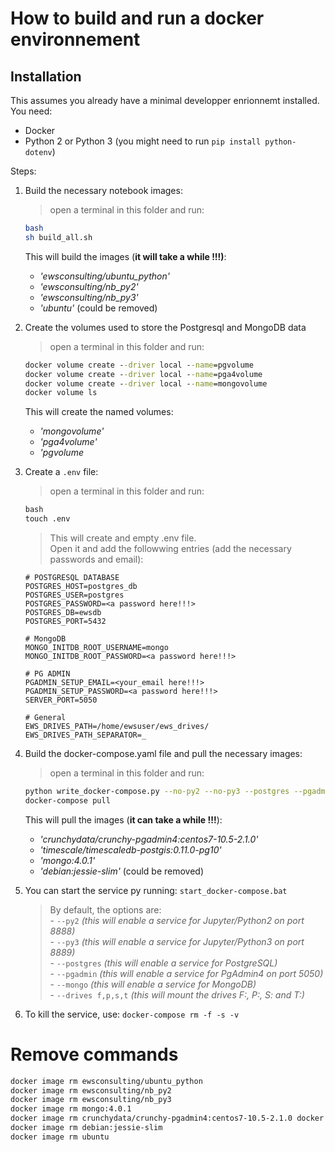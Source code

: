 How to build and run a docker environnement
=====

Installation
-----

This assumes you already have a minimal developper enrionnemt installed.
You need:
 - Docker
 - Python 2 or Python 3 (you might need to run ```pip install python-dotenv```)

Steps:
1. Build the necessary notebook images:
    > open a terminal in this folder and run:
    ```bash
    bash
    sh build_all.sh
    ```
    This will build the images (**it will take a while !!!)**:
    -  *'ewsconsulting/ubuntu_python'*
    -  *'ewsconsulting/nb_py2'*
    -  *'ewsconsulting/nb_py3'*
    -  *'ubuntu'* (could be removed)

2. Create the volumes used to store the Postgresql and MongoDB data
    > open a terminal in this folder and run:
    ```cmd
    docker volume create --driver local --name=pgvolume
    docker volume create --driver local --name=pga4volume
    docker volume create --driver local --name=mongovolume
    docker volume ls
    ```
    This will create the named volumes:
    -  *'mongovolume'*
    -  *'pga4volume'*
    -  *'pgvolume*
3. Create a ```.env``` file:
    > open a terminal in this folder and run:
    ```cmd
    bash
    touch .env
    ```
    > This will create and empty .env file.<br>
    > Open it and add the followwing entries (add the necessary passwords and email):
    ```text
    # POSTGRESQL DATABASE
    POSTGRES_HOST=postgres_db
    POSTGRES_USER=postgres
    POSTGRES_PASSWORD=<a password here!!!>
    POSTGRES_DB=ewsdb
    POSTGRES_PORT=5432

    # MongoDB
    MONGO_INITDB_ROOT_USERNAME=mongo
    MONGO_INITDB_ROOT_PASSWORD=<a password here!!!>

    # PG ADMIN
    PGADMIN_SETUP_EMAIL=<your_email here!!!>
    PGADMIN_SETUP_PASSWORD=<a password here!!!>
    SERVER_PORT=5050

    # General
    EWS_DRIVES_PATH=/home/ewsuser/ews_drives/
    EWS_DRIVES_PATH_SEPARATOR=_
    ```


4. Build the docker-compose.yaml file and pull the necessary images:
    > open a terminal in this folder and run:
    ```bash
    python write_docker-compose.py --no-py2 --no-py3 --postgres --pgadmin --mongo --no_mount
    docker-compose pull
    ```
    This will pull the images (**it can take a while !!!**):
    -  *'crunchydata/crunchy-pgadmin4:centos7-10.5-2.1.0'*
    -  *'timescale/timescaledb-postgis:0.11.0-pg10'*
    -  *'mongo:4.0.1'*
    -  *'debian:jessie-slim'* (could be removed)

5. You can start the service py running:    ```start_docker-compose.bat```
    > By default, the options are:<br>
        - ```--py2``` *(this will enable a service for Jupyter/Python2 on port 8888)*<br>
        - ```--py3``` *(this will enable a service for Jupyter/Python3 on port 8889)*<br>
        - ```--postgres``` *(this will enable a service for PostgreSQL)*<br>
        - ```--pgadmin``` *(this will enable a service for PgAdmin4 on port 5050)*<br>
        - ```--mongo``` *(this will enable a service for MongoDB)*<br>
        - ```--drives f,p,s,t``` *(this will mount the drives F:, P:, S: and T:)*<br>

6. To kill the service, use:    ```docker-compose rm -f -s -v```
    

Remove commands
====
```bash
docker image rm ewsconsulting/ubuntu_python
docker image rm ewsconsulting/nb_py2
docker image rm ewsconsulting/nb_py3
docker image rm mongo:4.0.1 
docker image rm crunchydata/crunchy-pgadmin4:centos7-10.5-2.1.0 docker image rm docker image rm timescale/timescaledb-postgis:0.11.0-pg10
docker image rm debian:jessie-slim
docker image rm ubuntu
```